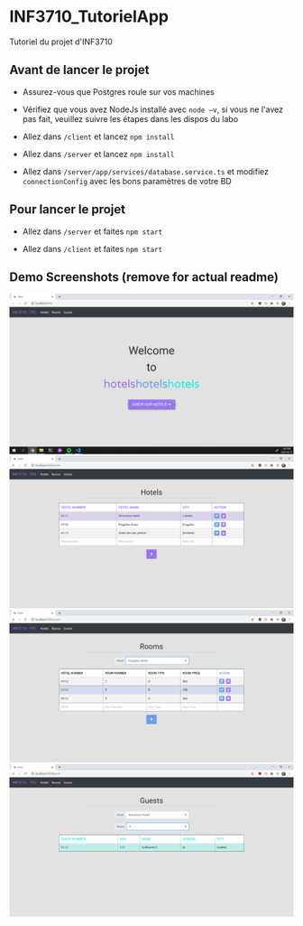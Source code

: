 # INF3710_TutorielApp

Tutoriel du projet d'INF3710

## Avant de lancer le projet

- Assurez-vous que Postgres roule sur vos machines

- Vérifiez que vous avez NodeJs installé avec `node –v`, si vous ne l'avez pas fait, veuillez suivre les étapes dans les dispos du labo

- Allez dans `/client` et lancez `npm install`

- Allez dans `/server` et lancez `npm install​`

- Allez dans `/server/app/services/database.service.ts` et modifiez `connectionConfig` avec les bons paramètres de votre BD​

## Pour lancer le projet

- Allez dans `/server` et faites `npm start`​

- Allez dans `/client` et faites `npm start`​

## Demo Screenshots (remove for actual readme)

![Main Page](./imgs/mainpage.PNG "Welcome Page")
![Especes Page](./imgs/especes.PNG "Especes Page")
![Rooms Page](./imgs/rooms.PNG "Rooms Page")
![Guests Page](./imgs/guests.PNG "Guests Page")
